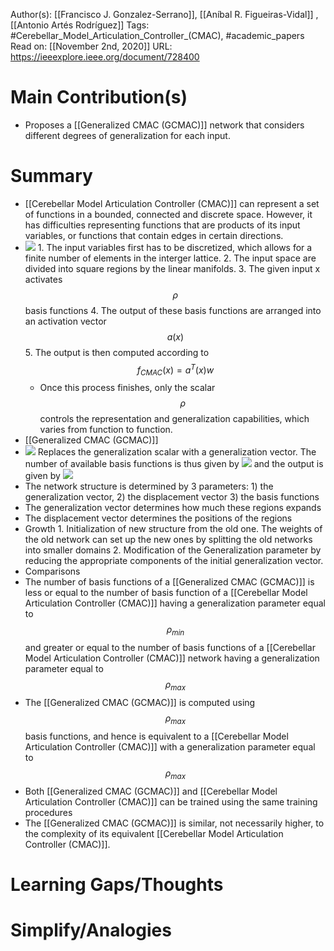 Author(s): [[Francisco J. Gonzalez-Serrano]], [[Aníbal R. Figueiras-Vidal]] , [[Antonio Artés Rodríguez]]
Tags: #Cerebellar_Model_Articulation_Controller_(CMAC), #academic_papers
Read on: [[November 2nd, 2020]]
URL: https://ieeexplore.ieee.org/document/728400
# Main Contribution(s)
- Proposes a [[Generalized CMAC (GCMAC)]] network that considers different degrees of generalization for each input.
# Summary
- [[Cerebellar Model Articulation Controller (CMAC)]] can represent a set of functions in a bounded, connected and discrete space. However, it has difficulties representing functions that are products of its input variables, or functions that contain edges in certain directions.
-  ![](https://firebasestorage.googleapis.com/v0/b/firescript-577a2.appspot.com/o/imgs%2Fapp%2FPaperReadings%2F1v5GwE9-Kj.png?alt=media&token=e9281e0e-ccc4-4d91-8803-45f13b1e8236)
            1. The input variables first has to be discretized, which allows for a finite number of elements in the interger lattice. 
            2. The input space are divided into square regions by the linear manifolds. 
            3. The given input x activates $$\rho$$ basis functions
            4. The output of these basis functions are arranged into an activation vector $$a(x)$$ 
            5. The output is then computed according to $$f_{CMAC}(x) = a^T(x)w$$
    - Once this process finishes, only the scalar $$\rho$$ controls the representation and generalization capabilities, which varies from function to function.
- [[Generalized CMAC (GCMAC)]]
- ![](https://firebasestorage.googleapis.com/v0/b/firescript-577a2.appspot.com/o/imgs%2Fapp%2FPaperReadings%2Fbe_FxeD9CX.png?alt=media&token=e73f1aec-a833-404b-84da-cb13d8b19452)
Replaces the generalization scalar with a generalization vector. The number of available basis functions is thus given by ![](https://firebasestorage.googleapis.com/v0/b/firescript-577a2.appspot.com/o/imgs%2Fapp%2FPaperReadings%2FXGkci70V6_.png?alt=media&token=b1fcf06e-9f1e-41af-b5b4-4fcc85413dde) and the output is given by ![](https://firebasestorage.googleapis.com/v0/b/firescript-577a2.appspot.com/o/imgs%2Fapp%2FPaperReadings%2FcO82c4G9q-.png?alt=media&token=57754751-1d8b-4f7a-8199-1ac18c10c0fb)
- The network structure is determined by 3 parameters: 1) the generalization vector, 2) the displacement vector 3) the basis functions
- The generalization vector determines how much these regions expands
- The displacement vector determines the positions of the regions
- Growth
            1. Initialization of new structure from the old one. The weights of the old network can set up the new ones by splitting the old networks into smaller domains
            2. Modification of the Generalization parameter by reducing the appropriate components of the initial generalization vector.
- Comparisons
- The number of basis functions of a [[Generalized CMAC (GCMAC)]] is less or equal to the number of basis function of a [[Cerebellar Model Articulation Controller (CMAC)]] having a generalization parameter equal to $$\rho_{min}$$ and greater or equal to the number of basis functions of a [[Cerebellar Model Articulation Controller (CMAC)]] network having a generalization parameter equal to $$\rho_{max}$$
- The [[Generalized CMAC (GCMAC)]] is computed using $$\rho_{max}$$ basis functions, and hence is equivalent to a [[Cerebellar Model Articulation Controller (CMAC)]] with a generalization parameter equal to $$\rho_{max}$$
- Both [[Generalized CMAC (GCMAC)]] and [[Cerebellar Model Articulation Controller (CMAC)]] can be trained using the same training procedures
- The [[Generalized CMAC (GCMAC)]] is similar, not necessarily higher, to the complexity of its equivalent [[Cerebellar Model Articulation Controller (CMAC)]].
# Learning Gaps/Thoughts
# Simplify/Analogies
